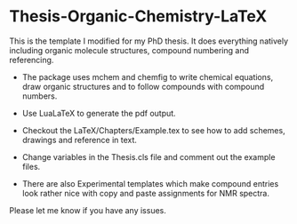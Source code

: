 # Thesis-Organic-Chemistry-LaTeX

This is the template I modified for my PhD thesis. It does everything natively including organic molecule structures, compound numbering and referencing.

- The package uses mchem and chemfig to write chemical equations, draw organic structures and to follow compounds with compound numbers.

- Use LuaLaTeX to generate the pdf output.

- Checkout the LaTeX/Chapters/Example.tex to see how to add schemes, drawings and reference in text.

- Change variables in the Thesis.cls file and comment out the example files.

- There are also Experimental templates which make compound entries look rather nice with copy and paste assignments for NMR spectra.

Please let me know if you have any issues.
